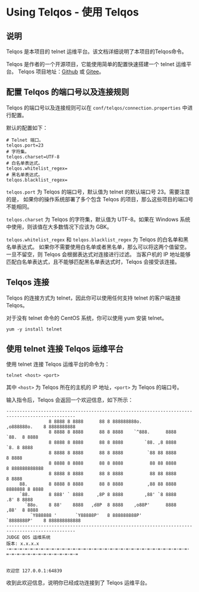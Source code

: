 # Using Telqos - 使用 Telqos

## 说明

Telqos 是本项目的 telnet 运维平台。该文档详细说明了本项目的Telqos命令。

Telqos 是作者的一个开源项目，它能使用简单的配置快速搭建一个 telnet 运维平台。
Telqos 项目地址：[Github](https://github.com/DwArFeng/spring-telqos)
或 [Gitee](https://gitee.com/dwarfeng/spring-telqos)。

## 配置 Telqos 的端口号以及连接规则

Telqos 的端口号以及连接规则可以在 `conf/telqos/connection.properties` 中进行配置。

默认的配置如下：

```properties
# Telnet 端口。
telqos.port=23
# 字符集。
telqos.charset=UTF-8
# 白名单表达式。
telqos.whitelist_regex=
# 黑名单表达式。
telqos.blacklist_regex=
```

`telqos.port` 为 Telqos 的端口号，默认值为 telnet 的默认端口号 23。需要注意的是，
如果你的操作系统部署了多个包含 Telqos 的项目，那么这些项目的端口号不能相同。

`telqos.charset` 为 Telqos 的字符集，默认值为 UTF-8。如果在 Windows 系统中使用，则该值在大多数情况下应该为 GBK。

`telqos.whitelist_regex` 和 `telqos.blacklist_regex` 为 Telqos 的白名单和黑名单表达式。
如果你不需要使用白名单或者黑名单，那么可以将这两个值留空。一旦不留空，则 Telqos 会根据表达式对连接进行过滤。
当客户机的 IP 地址能够匹配白名单表达式，且不能够匹配黑名单表达式时，Telqos 会接受该连接。

## Telqos 连接

Telqos 的连接方式为 telnet，因此你可以使用任何支持 telnet 的客户端连接 Telqos。

对于没有 telnet 命令的 CentOS 系统，你可以使用 yum 安装 telnet。

```shell
yum -y install telnet
```

## 使用 telnet 连接 Telqos 运维平台

使用 telnet 连接 Telqos 运维平台的命令为：

```shell
telnet <host> <port>
```

其中 `<host>` 为 Telqos 所在的主机的 IP 地址，`<port>` 为 Telqos 的端口号。

输入指令后，Telqos 会返回一个欢迎信息，如下所示：

```Text
------------------------------------------------------------------------------------------------
                8 8888 8 8888      88 8 888888888o.          ,o888888o.    8 8888888888
                8 8888 8 8888      88 8 8888    `^888.      8888     `88.  8 8888
                8 8888 8 8888      88 8 8888        `88. ,8 8888       `8. 8 8888
                8 8888 8 8888      88 8 8888         `88 88 8888           8 8888
                8 8888 8 8888      88 8 8888          88 88 8888           8 888888888888
                8 8888 8 8888      88 8 8888          88 88 8888           8 8888
     88.        8 8888 8 8888      88 8 8888         ,88 88 8888   8888888 8 8888
     `88.       8 888' ` 8888     ,8P 8 8888        ,88' `8 8888       .8' 8 8888
       `88o.    8 88'    8888   ,d8P  8 8888    ,o88P'      8888     ,88'  8 8888
         `Y888888 '       `Y88888P'   8 888888888P'          `8888888P'    8 888888888888
------------------------------------------------------------------------------------------------
JUDGE QOS 运维系统                                                                 版本: x.x.x.x
-=-=-=-=-=-=-=-=-=-=-=-=-=-=-=-=-=-=-=-=-=-=-=-=-=-=-=-=-=-=-=-=-=-=-=-=-=-=-=-=-=-=-=-=-=-=-=-=


欢迎您 127.0.0.1:64839

```

收到此欢迎信息，说明你已经成功连接到了 Telqos 运维平台。
